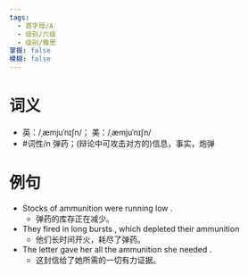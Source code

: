 ```yaml
---
tags:
  - 首字母/A
  - 级别/六级
  - 级别/雅思
掌握: false
模糊: false
---
```

# 词义
- 英：/ˌæmjuˈnɪʃn/； 美：/ˌæmjuˈnɪʃn/
- #词性/n  弹药；(辩论中可攻击对方的)信息，事实，炮弹
# 例句
- Stocks of ammunition were running low .
	- 弹药的库存正在减少。
- They fired in long bursts , which depleted their ammunition
	- 他们长时间开火，耗尽了弹药。
- The letter gave her all the ammunition she needed .
	- 这封信给了她所需的一切有力证据。
